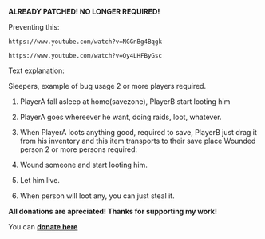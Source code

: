 **ALREADY PATCHED! NO LONGER REQUIRED!**



Preventing this:

````
https://www.youtube.com/watch?v=NGGnBg4Bqgk

https://www.youtube.com/watch?v=Oy4LHFByGsc
````

Text explanation:


Sleepers, example of bug usage 2 or more players required.

1. PlayerA fall asleep at home(savezone), PlayerB start looting him

2. PlayerA goes whereever he want, doing raids, loot, whatever.

3. When PlayerA loots anything good, required to save, PlayerB just drag it from his inventory and this item transports to their save place
Wounded person 2 or more persons required:

1. Wound someone and start looting him.

2. Let him live.

3. When person will loot any, you can just steal it.

**All donations are apreciated! Thanks for supporting my work!**

You can [**donate here**](https://www.paypal.com/cgi-bin/webscr?cmd=_s-xclick&hosted_button_id=843Z3T75ZZWVG)